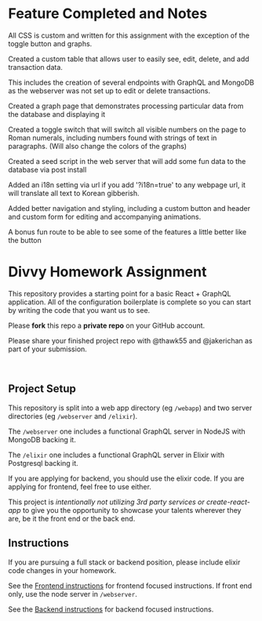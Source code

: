 # Feature Completed and Notes

All CSS is custom and written for this assignment with the exception of the toggle button and graphs.

Created a custom table that allows user to easily see, edit, delete, and add transaction data.

This includes the creation of several endpoints with GraphQL and MongoDB as the webserver was not set up to edit or delete transactions.

Created a graph page that demonstrates processing particular data from the database and displaying it

Created a toggle switch that will switch all visible numbers on the page to Roman numerals, including numbers found with strings of text in paragraphs. (Will also change the colors of the graphs)

Created a seed script in the web server that will add some fun data to the database via post install

Added an i18n setting via url if you add '?i18n=true' to any webpage url, it will translate all text to Korean gibberish.

Added better navigation and styling, including a custom button and header and custom form for editing and accompanying animations.

A bonus fun route to be able to see some of the features a little better like the button

# Divvy Homework Assignment

This repository provides a starting point for a basic React + GraphQL application.
All of the configuration boilerplate is complete so you can start by writing the code that you want us to see.

Please **fork** this repo a **private repo** on your GitHub account.

Please share your finished project repo with @thawk55 and @jakerichan as part of your submission.

<br />


## Project Setup

This repository is split into a web app directory (eg `/webapp`) and two server directories (eg `/webserver` and `/elixir`).

The `/webserver` one includes a functional GraphQL server in NodeJS with MongoDB backing it.

The `/elixir` one includes a functional GraphQL server in Elixir with Postgresql backing it.

If you are applying for backend, you should use the elixir code.
If you are applying for frontend, feel free to use either.

This project is _intentionally not utilizing 3rd party services or create-react-app_ to give you the opportunity to showcase your talents wherever they are, be it the front end or the back end.

## Instructions

If you are pursuing a full stack or backend position, please include elixir code changes in your homework.

See the [Frontend instructions](webapp/README.md) for frontend focused instructions.  If front end only, use the node server in `/webserver`.

See the [Backend instructions](backend.md) for backend focused instructions.



